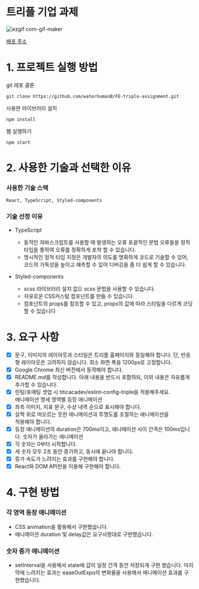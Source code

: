 # 트리플 기업 과제

![ezgif com-gif-maker](https://user-images.githubusercontent.com/69314161/175961834-1b3ccd35-cf8b-4cb1-8814-fce656ca88e6.gif)

[배포 주소](https://waterhumanb.github.io/FE-triple-assignment/)

# 1. 프로젝트 실행 방법

git 레포 클론

```
git clone https://github.com/waterhumanB/FE-triple-assignment.git
```

사용한 라이브러리 설치

```
npm install
```

웹 실행하기

```
npm start
```

# 2. 사용한 기술과 선택한 이유

### 사용한 기술 스택

```
React, TypeScript, Styled-components
```

### 기술 선정 이유

- TypeScript

  - 동적인 자바스크립트를 사용할 때 발생하는 오류 포괄적인 문법 오류들을
    정적 타입을 통하여 오류를 정확하게 포착 할 수 있습니다.
  - 명시적인 정적 타입 지정은 개발자의 의도를 명확하게 코드로 기술할 수 있어,
    코드의 가독성을 높이고 예측할 수 있어 디버깅을 좀 더 쉽게 할 수 있습니다.

- Styled-components
  - scss 라이브러리 설치 없으 scss 문법을 사용할 수 있습니다.
  - 자유로운 CSS커스텀 컴포넌트를 만들 수 있습니다.
  - 컴포넌트의 props를 참조할 수 있고, props의 값에 따라 스타일을 다르게 코딩
    할 수 있습니다

# 3. 요구 사항

- [x] 문구, 이미지의 레이아웃과 스타일은 트리플 홈페이지와 동일해야 합니다. 단,
      반응형 레이아웃은 고려하지 않습니다. 최소 화면 폭을 1200px로 고정합니다.
- [x] Google Chrome 최신 버전에서 동작해야 합니다.
- [x] README.md를 작성합니다. 아래 내용을 반드시 포함하되, 이외 내용은 자유롭게  
       추가할 수 있습니다.
- [x] 린팅/포매팅 셋업 시 titicacadev/eslint-config-triple을 적용해주세요.  
       애니메이션 명세
      영역별 등장 애니메이션
- [x] 좌측 이미지, 지표 문구, 수상 내역 순으로 표시해야 합니다.
- [x] 살짝 위로 떠오르는 듯한 애니메이션과 투명도를 조절하는 애니메이션을  
       적용해야 합니다.
- [x] 등장 애니메이션의 duration은 700ms이고, 애니메이션 사이 간격은
      100ms입니다.
      숫자가 올라가는 애니메이션
- [x] 각 숫자는 0부터 시작합니다.
- [x] 세 숫자 모두 2초 동안 증가하고, 동시에 끝나야 합니다.
- [x] 증가 속도가 느려지는 효과를 구현해야 합니다.
- [x] React와 DOM API만을 이용해 구현해야 합니다.

# 4. 구현 방법

### 각 영역 등장 애니메이션

- CSS animation을 활용해서 구현했습니다.
- 애니메이션 duration 및 delay값은 요구사항대로 구현했습니다.

### 숫자 증가 애니메이션

- setInterval을 사용해서 state에 값이 일정 간격 동안 저장되게 구현 했습니다.
  마지막에 느려지는 효과는 easeOutExpo의 변화율을 사용해서 애니메이션 효과를 구현했습니다.
